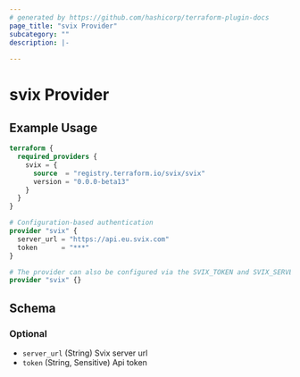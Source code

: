 ```yaml
---
# generated by https://github.com/hashicorp/terraform-plugin-docs
page_title: "svix Provider"
subcategory: ""
description: |-
  
---
```


# svix Provider



## Example Usage

```terraform
terraform {
  required_providers {
    svix = {
      source  = "registry.terraform.io/svix/svix"
      version = "0.0.0-beta13"
    }
  }
}

# Configuration-based authentication
provider "svix" {
  server_url = "https://api.eu.svix.com"
  token      = "***"
}

# The provider can also be configured via the SVIX_TOKEN and SVIX_SERVER_URL environment variables
provider "svix" {}
```

<!-- schema generated by tfplugindocs -->
## Schema

### Optional

- `server_url` (String) Svix server url
- `token` (String, Sensitive) Api token
